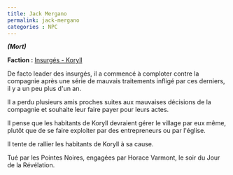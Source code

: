 ```yaml
---
title: Jack Mergano
permalink: jack-mergano
categories : NPC
---
```


***(Mort)***

**Faction :** [Insurgés - Koryll](/factions/koryll-insurges)

De facto leader des insurgés, il a commencé à comploter contre la compagnie après une série de mauvais traitements infligé par ces derniers, il y a un peu plus d'un an.

Il a perdu plusieurs amis proches suites aux mauvaises décisions de la compagnie et souhaite leur faire payer pour leurs actes.

Il pense que les habitants de Koryll devraient gérer le village par eux même, plutôt que de se faire exploiter par des entrepreneurs ou par l'église.

Il tente de rallier les habitants de Koryll à sa cause.

Tué par les Pointes Noires, engagées par Horace Varmont, le soir du Jour de la Révélation.
